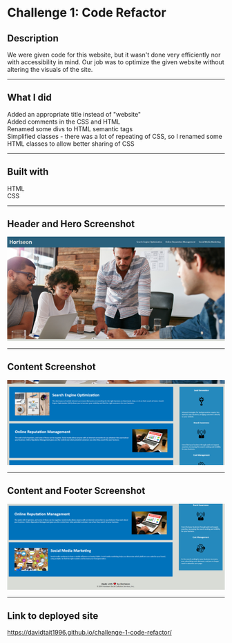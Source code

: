 # Challenge 1: Code Refactor



## Description

We were given code for this website, but it wasn't done very efficiently nor with accessibility in mind. Our job was to optimize the given website without altering the visuals of the site.

---

## What I did

Added an appropriate title instead of "website"  
Added comments in the CSS and HTML  
Renamed some divs to HTML semantic tags  
Simplified classes - there was a lot of repeating of CSS, so I renamed some HTML classes to allow better sharing of CSS

---

## Built with
HTML  
CSS

---

## Header and Hero Screenshot

![Header](assets/images/screenshot1.png)

---

## Content Screenshot

![Content](assets/images/screenshot2.png)

---

## Content and Footer Screenshot

![Footer](assets/images/screenshot3.png)

---

## Link to deployed site

https://davidtait1996.github.io/challenge-1-code-refactor/
